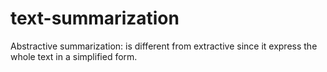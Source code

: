 # text-summarization
Abstractive summarization: is different from extractive since it express the whole text in a simplified form.
